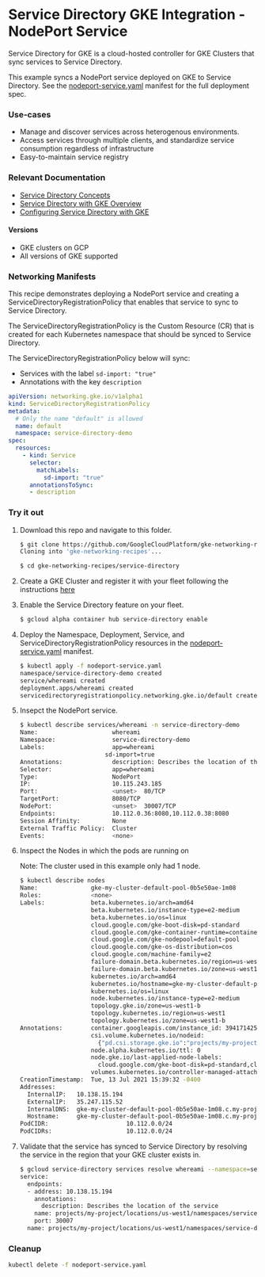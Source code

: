 # Service Directory GKE Integration - NodePort Service

Service Directory for GKE is a cloud-hosted controller for GKE Clusters that
sync services to Service Directory.

This example syncs a NodePort service deployed on GKE to Service Directory. See
the [nodeport-service.yaml](nodeport-service.yaml) manifest for the full
deployment spec.

### Use-cases

*   Manage and discover services across heterogenous environments.
*   Access services through multiple clients, and standardize service
    consumption regardless of infrastructure
*   Easy-to-maintain service registry

### Relevant Documentation

*   [Service Directory Concepts](https://cloud.google.com/service-directory/docs/concepts)
*   [Service Directory with GKE Overview](https://cloud.google.com/service-directory/docs/sd-gke-overview)
*   [Configuring Service Directory with GKE](https://cloud.google.com/service-directory/docs/configuring-sd-with-gke)

#### Versions

*   GKE clusters on GCP
*   All versions of GKE supported

### Networking Manifests

This recipe demonstrates deploying a NodePort service and creating a
ServiceDirectoryRegistrationPolicy that enables that service to sync to Service
Directory.

The ServiceDirectoryRegistrationPolicy is the Custom Resource (CR) that is
created for each Kubernetes namespace that should be synced to Service
Directory.

The ServiceDirectoryRegistrationPolicy below will sync:

*   Services with the label `sd-import: "true"`
*   Annotations with the key `description`

```yaml
apiVersion: networking.gke.io/v1alpha1
kind: ServiceDirectoryRegistrationPolicy
metadata:
  # Only the name "default" is allowed
  name: default
  namespace: service-directory-demo
spec:
  resources:
    - kind: Service
      selector:
        matchLabels:
          sd-import: "true"
      annotationsToSync:
      - description
```

### Try it out

1.  Download this repo and navigate to this folder.

    ```sh
    $ git clone https://github.com/GoogleCloudPlatform/gke-networking-recipes.git
    Cloning into 'gke-networking-recipes'...

    $ cd gke-networking-recipes/service-directory
    ```

1.  Create a GKE Cluster and register it with your fleet following the
    instructions
    [here](https://cloud.google.com/anthos/multicluster-management/connect/registering-a-cluster)

1.  Enable the Service Directory feature on your fleet.

    ```sh
    $ gcloud alpha container hub service-directory enable
    ```

1.  Deploy the Namespace, Deployment, Service, and
    ServiceDirectoryRegistrationPolicy resources in the
    [nodeport-service.yaml](nodeport-service.yaml) manifest.

    ```sh
    $ kubectl apply -f nodeport-service.yaml
    namespace/service-directory-demo created
    service/whereami created
    deployment.apps/whereami created
    servicedirectoryregistrationpolicy.networking.gke.io/default created
    ```

1.  Insepct the NodePort service.

    ```sh
    $ kubectl describe services/whereami -n service-directory-demo
    Name:                     whereami
    Namespace:                service-directory-demo
    Labels:                   app=whereami
                            sd-import=true
    Annotations:              description: Describes the location of the service
    Selector:                 app=whereami
    Type:                     NodePort
    IP:                       10.115.243.185
    Port:                     <unset>  80/TCP
    TargetPort:               8080/TCP
    NodePort:                 <unset>  30007/TCP
    Endpoints:                10.112.0.36:8080,10.112.0.38:8080
    Session Affinity:         None
    External Traffic Policy:  Cluster
    Events:                   <none>
    ```

1.  Inspect the Nodes in which the pods are running on

    Note: The cluster used in this example only had 1 node.

    ```sh
    $ kubectl describe nodes
    Name:               gke-my-cluster-default-pool-0b5e50ae-1m08
    Roles:              <none>
    Labels:             beta.kubernetes.io/arch=amd64
                        beta.kubernetes.io/instance-type=e2-medium
                        beta.kubernetes.io/os=linux
                        cloud.google.com/gke-boot-disk=pd-standard
                        cloud.google.com/gke-container-runtime=containerd
                        cloud.google.com/gke-nodepool=default-pool
                        cloud.google.com/gke-os-distribution=cos
                        cloud.google.com/machine-family=e2
                        failure-domain.beta.kubernetes.io/region=us-west1
                        failure-domain.beta.kubernetes.io/zone=us-west1-b
                        kubernetes.io/arch=amd64
                        kubernetes.io/hostname=gke-my-cluster-default-pool-0b5e50ae-1m08
                        kubernetes.io/os=linux
                        node.kubernetes.io/instance-type=e2-medium
                        topology.gke.io/zone=us-west1-b
                        topology.kubernetes.io/region=us-west1
                        topology.kubernetes.io/zone=us-west1-b
    Annotations:        container.googleapis.com/instance_id: 3941714257799828844
                        csi.volume.kubernetes.io/nodeid:
                          {"pd.csi.storage.gke.io":"projects/my-project/zones/us-west1-b/instances/gke-my-cluster-default-pool-0b5e50ae-1m08"}
                        node.alpha.kubernetes.io/ttl: 0
                        node.gke.io/last-applied-node-labels:
                          cloud.google.com/gke-boot-disk=pd-standard,cloud.google.com/gke-container-runtime=containerd,cloud.google.com/gke-nodepool=default-pool,cl...
                        volumes.kubernetes.io/controller-managed-attach-detach: true
    CreationTimestamp:  Tue, 13 Jul 2021 15:39:32 -0400
    Addresses:
      InternalIP:   10.138.15.194
      ExternalIP:   35.247.115.52
      InternalDNS:  gke-my-cluster-default-pool-0b5e50ae-1m08.c.my-project.internal
      Hostname:     gke-my-cluster-default-pool-0b5e50ae-1m08.c.my-project.internal
    PodCIDR:                      10.112.0.0/24
    PodCIDRs:                     10.112.0.0/24
    ```

1.  Validate that the service has synced to Service Directory by resolving the
    service in the region that your GKE cluster exists in.

    ```sh
    $ gcloud service-directory services resolve whereami --namespace=service-directory-demo --location=us-west1
    service:
      endpoints:
      - address: 10.138.15.194
        annotations:
          description: Describes the location of the service
        name: projects/my-project/locations/us-west1/namespaces/service-directory-demo/services/whereami/endpoints/my-cluster-2998672570
        port: 30007
      name: projects/my-project/locations/us-west1/namespaces/service-directory-demo/services/whereami
    ```

### Cleanup

```sh
kubectl delete -f nodeport-service.yaml
```
